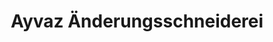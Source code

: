 ---
title: "Ayvaz Änderungsschneiderei"
url: /kassel/ayvaz-aenderungsschneiderei/
shop: Schneiderei
---
